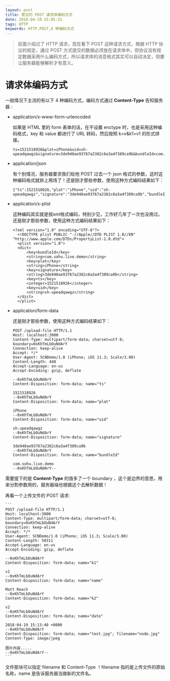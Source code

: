 ```yaml
---
layout: post
title: 常见的 POST 请求体编码方式
date: 2018-04-10 15:05:31
tags: HTTP
keywords: HTTP,POST,4 种编码方式
---
```


> 前面介绍过了 HTTP 请求，现在看下 POST 这种请求方式，根据 HTTP 协议的规定，通过 POST 方式提交的数据必须放在请求体中，但协议没有规定数据采用什么编码方式，所以请求体的消息格式其实可以自动决定，但要让服务器能够解析才有意义。

# 请求体编码方式

一般情况下主流的有以下 4 种编码方式，编码方式通过 **Content-Type** 告知服务器 :

- application/x-www-form-urlencoded

    如果是 HTML 里的 form 表单的话，在不设置 enctype 时，也是采用这种编码格式，key 和 value 都进行了 URL 转码，然后按照 k=v&k1=v1 的形式拼接。

    ```
    ts=1521518926&plat=iPhone&uid=sh-upeadqawgz&signature=3de948ae93767a2382c6a3a4f389ca9b&bundleId=com.sohu.live.demo
    ```
  
<!--more-->
   
- application/json
    
    有个别情况，服务器要求我们给他 POST 过去一个 json 格式的参数，这时这种编码格式就排上用场了！还是刚才那些参数，使用这种方式编码结果如下：
    
    ```
    {"ts":1521518926,"plat":"iPhone","uid":"sh-upeadqawgz","signature":"3de948ae93767a2382c6a3a4f389ca9b","bundleId":"com.sohu.live.demo"}
    ```

- application/x-plist

  这种编码其实就是按xml格式编码，特别少见，工作好几年了一次也没用过。还是刚才那些参数，使用这种方式编码结果如下：
  
  ```
  <?xml version="1.0" encoding="UTF-8"?>
    <!DOCTYPE plist PUBLIC "-//Apple//DTD PLIST 1.0//EN" "http://www.apple.com/DTDs/PropertyList-1.0.dtd">
    <plist version="1.0">
    <dict>
    	<key>bundleId</key>
    	<string>com.sohu.live.demo</string>
    	<key>plat</key>
    	<string>iPhone</string>
    	<key>signature</key>
    	<string>3de948ae93767a2382c6a3a4f389ca9b</string>
    	<key>ts</key>
    	<integer>1521518926</integer>
    	<key>uid</key>
    	<string>sh-upeadqawgz</string>
    </dict>
    </plist>
  ```
  
- application/form-data

    还是刚才那些参数，使用这种方式编码结果如下：

    ```
    POST /upload-file HTTP/1.1
    Host: localhost:3000
    Content-Type: multipart/form-data; charset=utf-8; boundary=0xKhTmLbOuNdArY
    Connection: keep-alive
    Accept: */*
    User-Agent: SCNDemo/1.0 (iPhone; iOS 11.3; Scale/3.00)
    Content-Length: 448
    Accept-Language: en-us
    Accept-Encoding: gzip, deflate
    
    --0xKhTmLbOuNdArY
    Content-Disposition: form-data; name="ts"
    
    1521518926
    --0xKhTmLbOuNdArY
    Content-Disposition: form-data; name="plat"
    
    iPhone
    --0xKhTmLbOuNdArY
    Content-Disposition: form-data; name="uid"
    
    sh-upeadqawgz
    --0xKhTmLbOuNdArY
    Content-Disposition: form-data; name="signature"
    
    3de948ae93767a2382c6a3a4f389ca9b
    --0xKhTmLbOuNdArY
    Content-Disposition: form-data; name="bundleId"
    
    com.sohu.live.demo
    --0xKhTmLbOuNdArY--
    ```
    
需要提下的是 **Content-Type** 的值多了一个 boundary ，这个是边界的意思，用来分割参数用的，服务器端也根据这个去解析数据！
    
再看一个上传文件的 POST 请求:
    
    ```
    POST /upload-file HTTP/1.1
    Host: localhost:3000
    Content-Type: multipart/form-data; charset=utf-8; boundary=0xKhTmLbOuNdArY
    Connection: keep-alive
    Accept: */*
    User-Agent: SCNDemo/1.0 (iPhone; iOS 11.3; Scale/3.00)
    Content-Length: 50311
    Accept-Language: en-us
    Accept-Encoding: gzip, deflate
    
    --0xKhTmLbOuNdArY
    Content-Disposition: form-data; name="k1"
    
    v1
    --0xKhTmLbOuNdArY
    Content-Disposition: form-data; name="name"
    
    Matt Reach
    --0xKhTmLbOuNdArY
    Content-Disposition: form-data; name="k2"
    
    v2
    --0xKhTmLbOuNdArY
    Content-Disposition: form-data; name="date"
    
    2018-04-19 15:13:40 +0000
    --0xKhTmLbOuNdArY
    Content-Disposition: form-data; name="test.jpg"; filename="node.jpg"
    Content-Type: image/jpeg
    
    图片内容.....
    --0xKhTmLbOuNdArY--
    ```
  
文件那块可以指定 filename 和 Content-Type ！filename 指的是上传文件的原始名称，name 是告诉服务器当做新的文件名。